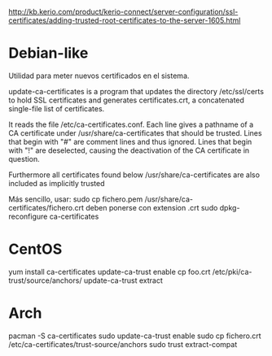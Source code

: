 http://kb.kerio.com/product/kerio-connect/server-configuration/ssl-certificates/adding-trusted-root-certificates-to-the-server-1605.html

# Debian-like
Utilidad para meter nuevos certificados en el sistema.

update-ca-certificates is a program that updates the directory /etc/ssl/certs to hold SSL certificates and generates certificates.crt, a concatenated single-file list of certificates.

It reads the file /etc/ca-certificates.conf. Each line gives a pathname of a CA certificate under /usr/share/ca-certificates that should be trusted. Lines that begin with "#" are comment lines and thus ignored. Lines that begin with "!" are deselected, causing the deactivation of the CA certificate in question.

Furthermore all certificates found below /usr/share/ca-certificates are also included as implicitly trusted


Más sencillo, usar:
sudo cp fichero.pem /usr/share/ca-certificates/fichero.crt
  deben ponerse con extension .crt
sudo dpkg-reconfigure ca-certificates


# CentOS
yum install ca-certificates
update-ca-trust enable
cp foo.crt /etc/pki/ca-trust/source/anchors/
update-ca-trust extract


# Arch
pacman -S ca-certificates
sudo update-ca-trust enable
sudo cp fichero.crt /etc/ca-certificates/trust-source/anchors
sudo trust extract-compat
